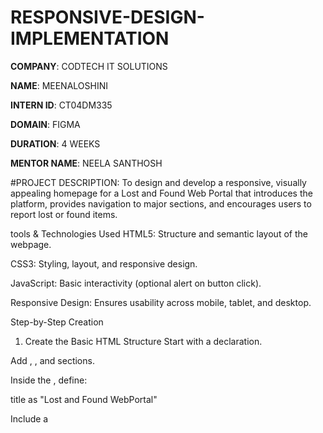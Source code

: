 # RESPONSIVE-DESIGN-IMPLEMENTATION

**COMPANY**: CODTECH IT SOLUTIONS

**NAME**: MEENALOSHINI

**INTERN ID**: CT04DM335

**DOMAIN**: FIGMA

**DURATION**: 4 WEEKS

**MENTOR NAME**: NEELA SANTHOSH

#PROJECT DESCRIPTION: To design and develop a responsive, visually appealing homepage for a Lost and Found Web Portal that introduces the platform, provides navigation to major sections, and encourages users to report lost or found items.

tools & Technologies Used
HTML5: Structure and semantic layout of the webpage.

CSS3: Styling, layout, and responsive design.

JavaScript: Basic interactivity (optional alert on button click).

Responsive Design: Ensures usability across mobile, tablet, and desktop.

Step-by-Step Creation
1. Create the Basic HTML Structure
Start with a <!DOCTYPE html> declaration.

Add <html>, <head>, and <body> sections.

Inside the <head>, define:

title as "Lost and Found WebPortal"

Include a <style> block for internal CSS

2. Design the Header Section
Add a <header> element with:

A title: "Lost & Found"

A navigation bar (<nav>) with anchor links: Home, Lost Items, Found Items, About, Contact

Style the header with a bright gradient background (linear-gradient) using orange and cyan

Ensure links have hover effects

3. Create the Hero Section
Use a <section class="hero">

Include:

A large heading (h2): welcoming message

A short description paragraph

A button with an alert (onclick) saying "Redirecting to report page..."

Use a highlighted background (light orange or peach) for visibility

4. Add Feature Sections (Cards)
Use a <section class="sections"> to hold the cards

Each card is a <div class="card"> representing:

Lost Items

Found Items

About Us

Each card includes:

An emoji + <h3> for the title

A <p> for the description

Style the cards with:

Light backgrounds

Rounded corners and subtle box shadows

Hover effect that raises the card

5. Responsive Design
Use media queries for screen widths under 768px:

Stack the cards vertically

Reduce font sizes in the hero section

6. Footer Section
Use <footer> with:

Contact email

Copyright

Style with a dark background and white text

7. JavaScript
Add basic interactivity like:

##OUTPUT: 

